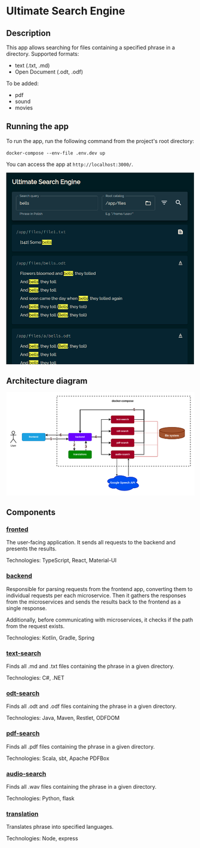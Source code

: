 # Ultimate Search Engine
## Description
This app allows searching for files containing a specified phrase in a directory.
Supported formats:
* text (.txt, .md)
* Open Document (.odt, .odf)

To be added:
* pdf
* sound
* movies

## Running the app
To run the app, run the following command from the project's root directory:

`docker-compose --env-file .env.dev up`


You can access the app at `http://localhost:3000/`.

![app-screen](./docs-res/app.png)

## Architecture diagram

![architecture](./docs-res/arch_diagram.drawio.png)

## Components
### [fronted](./frontend/README.md)
The user-facing application. It sends all requests to the backend and presents the results. 

Technologies: TypeScript, React, Material-UI

### [backend](./backend/README.md)
Responsible for parsing requests from the frontend app, converting them to individual requests 
per each microservice. Then it gathers the responses from the microservices and sends the 
results back to the frontend as a single response.

Additionally, before communicating with microservices, it checks if the path from the request
exists. 

Technologies: Kotlin, Gradle, Spring

### [text-search](./text-search/README.md)
Finds all .md and .txt files containing the phrase in a given directory.

Technologies: C#, .NET

### [odt-search](./odt-search/README.md)
Finds all .odt and .odf files containing the phrase in a given directory.

Technologies: Java, Maven, Restlet, ODFDOM

### [pdf-search](./pdf-search/README.md)
Finds all .pdf files containing the phrase in a given directory.

Technologies: Scala, sbt, Apache PDFBox

### [audio-search](./audio-search/README.md)
Finds all .wav files containing the phrase in a given directory.

Technologies: Python, flask

### [translation](./translation/README.md)
Translates phrase into specified languages.

Technologies: Node, express

